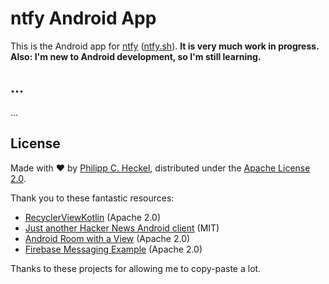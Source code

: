 # ntfy Android App
This is the Android app for [ntfy](https://github.com/binwiederhier/ntfy) ([ntfy.sh](https://ntfy.sh)). 
**It is very much work in progress. Also: I'm new to Android development, so I'm still learning.**

## ...
...

## License
Made with ❤️ by [Philipp C. Heckel](https://heckel.io), distributed under the [Apache License 2.0](LICENSE).

Thank you to these fantastic resources:
* [RecyclerViewKotlin](https://github.com/android/views-widgets-samples/tree/main/RecyclerViewKotlin) (Apache 2.0)
* [Just another Hacker News Android client](https://github.com/manoamaro/another-hacker-news-client) (MIT)
* [Android Room with a View](https://github.com/googlecodelabs/android-room-with-a-view/tree/kotlin) (Apache 2.0)
* [Firebase Messaging Example](https://github.com/firebase/quickstart-android/blob/7147f60451b3eeaaa05fc31208ffb67e2df73c3c/messaging/app/src/main/java/com/google/firebase/quickstart/fcm/kotlin/MyFirebaseMessagingService.kt) (Apache 2.0)

Thanks to these projects for allowing me to copy-paste a lot.
